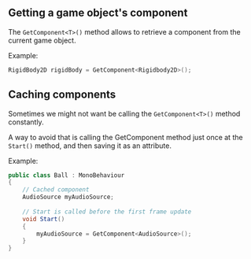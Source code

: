 ## Getting a game object's component

The ``GetComponent<T>()`` method allows to retrieve a component from the current game object.

Example:

```C#
RigidBody2D rigidBody = GetComponent<Rigidbody2D>();
```

## Caching components

Sometimes we might not want be calling the ``GetComponent<T>()`` method constantly.

A way to avoid that is calling the GetComponent method just once at the ``Start()`` method, and then saving it as an attribute.

Example:

```C#
public class Ball : MonoBehaviour
{
    // Cached component
    AudioSource myAudioSource;
    
    // Start is called before the first frame update
    void Start()
    {
        myAudioSource = GetComponent<AudioSource>();
    }
}
```
